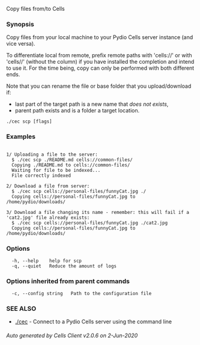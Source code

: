 Copy files from/to Cells

### Synopsis


Copy files from your local machine to your Pydio Cells server instance (and vice versa).

To differentiate local from remote, prefix remote paths with 'cells://' or with 'cells//' (without the column) if you have installed the completion and intend to use it.
For the time being, copy can only be performed with both different ends.

Note that you can rename the file or base folder that you upload/download if:  

- last part of the target path is a new name that *does not exists*,  
- parent path exists and is a folder a target location.


```
./cec scp [flags]
```

### Examples

```

1/ Uploading a file to the server:
  $ ./cec scp ./README.md cells://common-files/
  Copying ./README.md to cells://common-files/
  Waiting for file to be indexed...
  File correctly indexed

2/ Download a file from server:
  $ ./cec scp cells://personal-files/funnyCat.jpg ./
  Copying cells://personal-files/funnyCat.jpg to /home/pydio/downloads/

3/ Download a file changing its name - remember: this will fail if a 'cat2.jpg' file already exists: 
  $ ./cec scp cells://personal-files/funnyCat.jpg ./cat2.jpg
  Copying cells://personal-files/funnyCat.jpg to /home/pydio/downloads/

```

### Options

```
  -h, --help    help for scp
  -q, --quiet   Reduce the amount of logs
```

### Options inherited from parent commands

```
  -c, --config string   Path to the configuration file
```

### SEE ALSO

* [./cec](./cec)	 - Connect to a Pydio Cells server using the command line

###### Auto generated by Cells Client v2.0.6 on 2-Jun-2020

